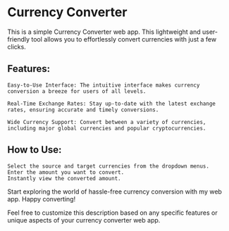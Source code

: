 # Currency Converter

This is a simple Currency Converter web app. This lightweight and user-friendly tool allows you to effortlessly convert currencies with just a few clicks.


## Features:

    Easy-to-Use Interface: The intuitive interface makes currency conversion a breeze for users of all levels.

    Real-Time Exchange Rates: Stay up-to-date with the latest exchange rates, ensuring accurate and timely conversions.

    Wide Currency Support: Convert between a variety of currencies, including major global currencies and popular cryptocurrencies.

## How to Use:

    Select the source and target currencies from the dropdown menus.
    Enter the amount you want to convert.
    Instantly view the converted amount.

Start exploring the world of hassle-free currency conversion with my web app. Happy converting!

Feel free to customize this description based on any specific features or unique aspects of your currency converter web app.

